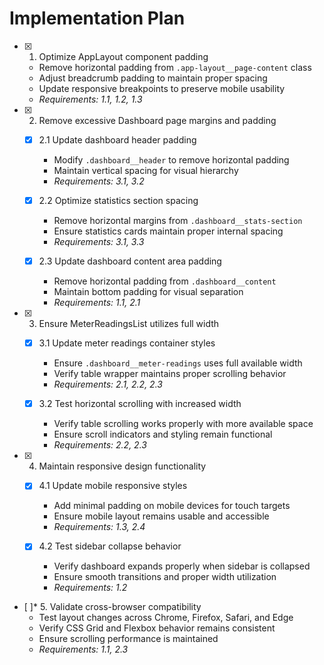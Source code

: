 # Implementation Plan

- [x] 1. Optimize AppLayout component padding





  - Remove horizontal padding from `.app-layout__page-content` class
  - Adjust breadcrumb padding to maintain proper spacing
  - Update responsive breakpoints to preserve mobile usability
  - _Requirements: 1.1, 1.2, 1.3_


- [x] 2. Remove excessive Dashboard page margins and padding




  - [x] 2.1 Update dashboard header padding


    - Modify `.dashboard__header` to remove horizontal padding
    - Maintain vertical spacing for visual hierarchy
    - _Requirements: 3.1, 3.2_

  - [x] 2.2 Optimize statistics section spacing


    - Remove horizontal margins from `.dashboard__stats-section`
    - Ensure statistics cards maintain proper internal spacing
    - _Requirements: 3.1, 3.3_

  - [x] 2.3 Update dashboard content area padding


    - Remove horizontal padding from `.dashboard__content`
    - Maintain bottom padding for visual separation
    - _Requirements: 1.1, 2.1_

- [x] 3. Ensure MeterReadingsList utilizes full width





  - [x] 3.1 Update meter readings container styles


    - Ensure `.dashboard__meter-readings` uses full available width
    - Verify table wrapper maintains proper scrolling behavior
    - _Requirements: 2.1, 2.2, 2.3_

  - [x] 3.2 Test horizontal scrolling with increased width


    - Verify table scrolling works properly with more available space
    - Ensure scroll indicators and styling remain functional
    - _Requirements: 2.2, 2.3_

- [x] 4. Maintain responsive design functionality





  - [x] 4.1 Update mobile responsive styles


    - Add minimal padding on mobile devices for touch targets
    - Ensure mobile layout remains usable and accessible
    - _Requirements: 1.3, 2.4_

  - [x] 4.2 Test sidebar collapse behavior


    - Verify dashboard expands properly when sidebar is collapsed
    - Ensure smooth transitions and proper width utilization
    - _Requirements: 1.2_

- [ ]* 5. Validate cross-browser compatibility
  - Test layout changes across Chrome, Firefox, Safari, and Edge
  - Verify CSS Grid and Flexbox behavior remains consistent
  - Ensure scrolling performance is maintained
  - _Requirements: 1.1, 2.3_